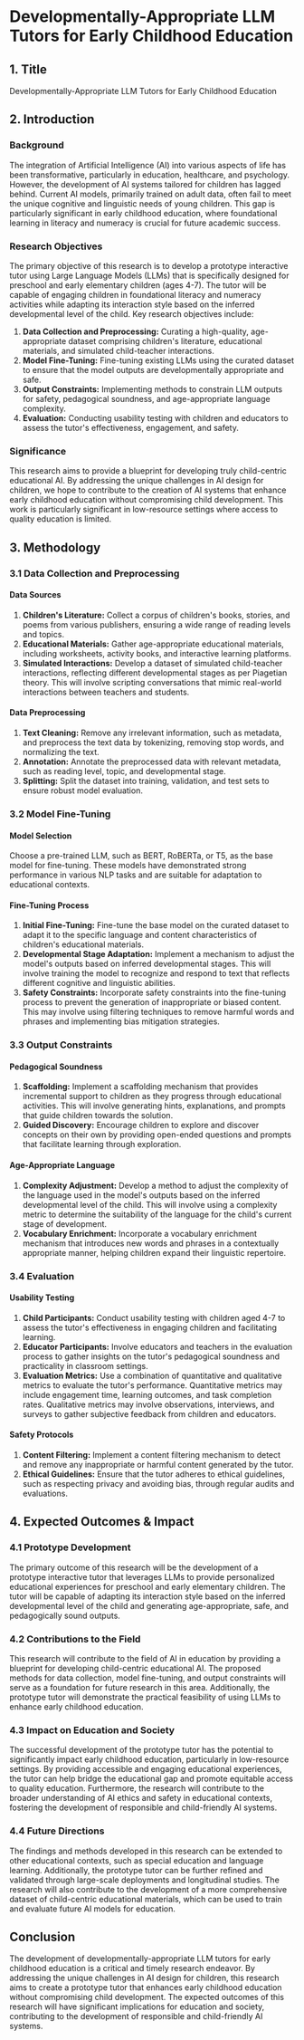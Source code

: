 # Developmentally-Appropriate LLM Tutors for Early Childhood Education

## 1. Title

Developmentally-Appropriate LLM Tutors for Early Childhood Education

## 2. Introduction

### Background

The integration of Artificial Intelligence (AI) into various aspects of life has been transformative, particularly in education, healthcare, and psychology. However, the development of AI systems tailored for children has lagged behind. Current AI models, primarily trained on adult data, often fail to meet the unique cognitive and linguistic needs of young children. This gap is particularly significant in early childhood education, where foundational learning in literacy and numeracy is crucial for future academic success.

### Research Objectives

The primary objective of this research is to develop a prototype interactive tutor using Large Language Models (LLMs) that is specifically designed for preschool and early elementary children (ages 4-7). The tutor will be capable of engaging children in foundational literacy and numeracy activities while adapting its interaction style based on the inferred developmental level of the child. Key research objectives include:

1. **Data Collection and Preprocessing:** Curating a high-quality, age-appropriate dataset comprising children's literature, educational materials, and simulated child-teacher interactions.
2. **Model Fine-Tuning:** Fine-tuning existing LLMs using the curated dataset to ensure that the model outputs are developmentally appropriate and safe.
3. **Output Constraints:** Implementing methods to constrain LLM outputs for safety, pedagogical soundness, and age-appropriate language complexity.
4. **Evaluation:** Conducting usability testing with children and educators to assess the tutor's effectiveness, engagement, and safety.

### Significance

This research aims to provide a blueprint for developing truly child-centric educational AI. By addressing the unique challenges in AI design for children, we hope to contribute to the creation of AI systems that enhance early childhood education without compromising child development. This work is particularly significant in low-resource settings where access to quality education is limited.

## 3. Methodology

### 3.1 Data Collection and Preprocessing

#### Data Sources

1. **Children's Literature:** Collect a corpus of children's books, stories, and poems from various publishers, ensuring a wide range of reading levels and topics.
2. **Educational Materials:** Gather age-appropriate educational materials, including worksheets, activity books, and interactive learning platforms.
3. **Simulated Interactions:** Develop a dataset of simulated child-teacher interactions, reflecting different developmental stages as per Piagetian theory. This will involve scripting conversations that mimic real-world interactions between teachers and students.

#### Data Preprocessing

1. **Text Cleaning:** Remove any irrelevant information, such as metadata, and preprocess the text data by tokenizing, removing stop words, and normalizing the text.
2. **Annotation:** Annotate the preprocessed data with relevant metadata, such as reading level, topic, and developmental stage.
3. **Splitting:** Split the dataset into training, validation, and test sets to ensure robust model evaluation.

### 3.2 Model Fine-Tuning

#### Model Selection

Choose a pre-trained LLM, such as BERT, RoBERTa, or T5, as the base model for fine-tuning. These models have demonstrated strong performance in various NLP tasks and are suitable for adaptation to educational contexts.

#### Fine-Tuning Process

1. **Initial Fine-Tuning:** Fine-tune the base model on the curated dataset to adapt it to the specific language and content characteristics of children's educational materials.
2. **Developmental Stage Adaptation:** Implement a mechanism to adjust the model's outputs based on inferred developmental stages. This will involve training the model to recognize and respond to text that reflects different cognitive and linguistic abilities.
3. **Safety Constraints:** Incorporate safety constraints into the fine-tuning process to prevent the generation of inappropriate or biased content. This may involve using filtering techniques to remove harmful words and phrases and implementing bias mitigation strategies.

### 3.3 Output Constraints

#### Pedagogical Soundness

1. **Scaffolding:** Implement a scaffolding mechanism that provides incremental support to children as they progress through educational activities. This will involve generating hints, explanations, and prompts that guide children towards the solution.
2. **Guided Discovery:** Encourage children to explore and discover concepts on their own by providing open-ended questions and prompts that facilitate learning through exploration.

#### Age-Appropriate Language

1. **Complexity Adjustment:** Develop a method to adjust the complexity of the language used in the model's outputs based on the inferred developmental level of the child. This will involve using a complexity metric to determine the suitability of the language for the child's current stage of development.
2. **Vocabulary Enrichment:** Incorporate a vocabulary enrichment mechanism that introduces new words and phrases in a contextually appropriate manner, helping children expand their linguistic repertoire.

### 3.4 Evaluation

#### Usability Testing

1. **Child Participants:** Conduct usability testing with children aged 4-7 to assess the tutor's effectiveness in engaging children and facilitating learning.
2. **Educator Participants:** Involve educators and teachers in the evaluation process to gather insights on the tutor's pedagogical soundness and practicality in classroom settings.
3. **Evaluation Metrics:** Use a combination of quantitative and qualitative metrics to evaluate the tutor's performance. Quantitative metrics may include engagement time, learning outcomes, and task completion rates. Qualitative metrics may involve observations, interviews, and surveys to gather subjective feedback from children and educators.

#### Safety Protocols

1. **Content Filtering:** Implement a content filtering mechanism to detect and remove any inappropriate or harmful content generated by the tutor.
2. **Ethical Guidelines:** Ensure that the tutor adheres to ethical guidelines, such as respecting privacy and avoiding bias, through regular audits and evaluations.

## 4. Expected Outcomes & Impact

### 4.1 Prototype Development

The primary outcome of this research will be the development of a prototype interactive tutor that leverages LLMs to provide personalized educational experiences for preschool and early elementary children. The tutor will be capable of adapting its interaction style based on the inferred developmental level of the child and generating age-appropriate, safe, and pedagogically sound outputs.

### 4.2 Contributions to the Field

This research will contribute to the field of AI in education by providing a blueprint for developing child-centric educational AI. The proposed methods for data collection, model fine-tuning, and output constraints will serve as a foundation for future research in this area. Additionally, the prototype tutor will demonstrate the practical feasibility of using LLMs to enhance early childhood education.

### 4.3 Impact on Education and Society

The successful development of the prototype tutor has the potential to significantly impact early childhood education, particularly in low-resource settings. By providing accessible and engaging educational experiences, the tutor can help bridge the educational gap and promote equitable access to quality education. Furthermore, the research will contribute to the broader understanding of AI ethics and safety in educational contexts, fostering the development of responsible and child-friendly AI systems.

### 4.4 Future Directions

The findings and methods developed in this research can be extended to other educational contexts, such as special education and language learning. Additionally, the prototype tutor can be further refined and validated through large-scale deployments and longitudinal studies. The research will also contribute to the development of a more comprehensive dataset of child-centric educational materials, which can be used to train and evaluate future AI models for education.

## Conclusion

The development of developmentally-appropriate LLM tutors for early childhood education is a critical and timely research endeavor. By addressing the unique challenges in AI design for children, this research aims to create a prototype tutor that enhances early childhood education without compromising child development. The expected outcomes of this research will have significant implications for education and society, contributing to the development of responsible and child-friendly AI systems.